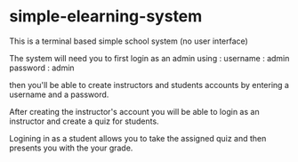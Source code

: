 # simple-elearning-system

This is a terminal based simple school system (no user interface)

The system will need you to first login as an admin using :
username : admin
password : admin

then you'll be able to create instructors and students accounts by entering a username and a password.

After creating the instructor's account you will be able to login as an instructor and create a quiz for students.

Logining in as a student allows you to take the assigned quiz and then presents you with the your grade.
